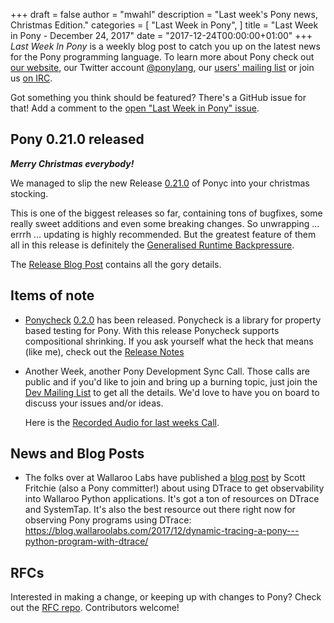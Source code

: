 +++
draft = false
author = "mwahl"
description = "Last week's Pony news, Christmas Edition."
categories = [
    "Last Week in Pony",
]
title = "Last Week in Pony - December 24, 2017"
date = "2017-12-24T00:00:00+01:00"
+++
_Last Week In Pony_ is a weekly blog post to catch you up on the latest news for the Pony programming language. To learn more about Pony check out [our website](ponylang.org), our Twitter account [@ponylang](https://twitter.com/ponylang), our [users' mailing list](https://pony.groups.io/g/user) or join us [on IRC](https://webchat.freenode.net/?channels=%23ponylang). 

Got something you think should be featured? There's a GitHub issue for that! Add a comment to the [open "Last Week in Pony" issue](https://github.com/ponylang/ponylang.github.io/issues?q=is%3Aissue+is%3Aopen+label%3Alast-week-in-pony).
<!--more-->

## Pony 0.21.0 released

***Merry Christmas everybody!***

We managed to slip the new Release [0.21.0](https://github.com/ponylang/ponyc/releases/tag/0.21.0) of Ponyc into your christmas stocking.

This is one of the biggest releases so far, containing tons of bugfixes, some really sweet additions and even some breaking changes. So unwrapping ... errrh ... updating is highly recommended. But the greatest feature of them all in this release is definitely the [Generalised Runtime Backpressure](https://stdlib.ponylang.org/backpressure--index).

The [Release Blog Post](https://www.ponylang.org/blog/2017/12/0.21.0-released/) contains all the gory details.

## Items of note

- [Ponycheck](https://github.com/mfelsche/ponycheck) [0.2.0](https://github.com/mfelsche/ponycheck/releases/tag/0.2.0) has been released. Ponycheck is a library for property based testing for Pony. With this release Ponycheck supports compositional shrinking. If you ask yourself what the heck that means (like me), check out the [Release Notes](https://github.com/mfelsche/ponycheck/releases/tag/0.2.0)

- Another Week, another Pony Development Sync Call. Those calls are public and if you'd like to join and bring up a burning topic, just join the [Dev Mailing List](https://pony.groups.io/g/dev) to get all the details. We'd love to have you on board to discuss your issues and/or ideas.

  Here is the [Recorded Audio for last weeks Call](https://pony.groups.io/g/dev/files/Pony%20Sync/2017_12_20).


## News and Blog Posts

- The folks over at Wallaroo Labs have published a [blog post](https://blog.wallaroolabs.com/2017/12/dynamic-tracing-a-pony---python-program-with-dtrace/) by Scott Fritchie (also a Pony committer!) about using DTrace to get observability into Wallaroo Python applications. It's got a ton of resources on DTrace and SystemTap. It's also the best resource out there right now for observing Pony programs using DTrace: https://blog.wallaroolabs.com/2017/12/dynamic-tracing-a-pony---python-program-with-dtrace/

## RFCs

Interested in making a change, or keeping up with changes to Pony? Check out the [RFC repo](https://github.com/ponylang/rfcs). Contributors welcome!

